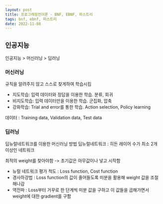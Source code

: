 ```yaml
---
layout: post
title: 프로그래밍언어론 - BNF, EBNF, 파스트리
tags: bnf, ebnf, 파스트리
date: 2022-11-08 
---
```


## 인공지능

인공지능 > 머신러닝 > 딥러닝

### 머신러닝 
규칙을 알려주지 않고 스스로 찾게하여 학습시킴
- 지도학습: 입력 데이터와 정답을 이용한 학습. 분류, 회귀
- 비지도학습: 입력 데이터만을 이용한 학습. 군집화, 압축
- 강화학습: Trial and error를 통한 학습. Action selection, Policy learning

데이터 : Training data, Validation data, Test data

### 딥러닝
딥뉴럴네트워크를 이용한 머신러닝 방법
딥뉴럴네트워크 : 히든 레이어 수가 최소 2개 이상인 네트워크

최적의 weight를 찾아야함
-> 초기값은 아무값이나 넣고 시작함

- 뉴럴 네트워크 평가 척도 : Loss function, Cost function
- 경사하강법 : Loss function의 값이 줄어들도록 미분을 활용해 weight 값을 조절해나감
- 역전파 : Loss부터 거꾸로 한 단계씩 미분 값을 구하고 이 값들을 곱해가면서 weight에 대한 gradient를 구함 
